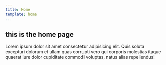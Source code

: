 ```yaml
---
title: Home
template: home
...
```


## this is the home page

Lorem ipsum dolor sit amet consectetur adipisicing elit. Quis soluta excepturi dolorum et ullam quas corrupti vero qui corporis molestias itaque quaerat iure dolor cupiditate commodi voluptas, natus alias repellendus!